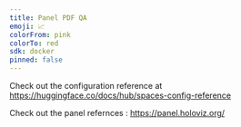 ```yaml
---
title: Panel PDF QA
emoji: 📈
colorFrom: pink
colorTo: red
sdk: docker
pinned: false
---
```


Check out the configuration reference at https://huggingface.co/docs/hub/spaces-config-reference

Check out the panel refernces : https://panel.holoviz.org/

